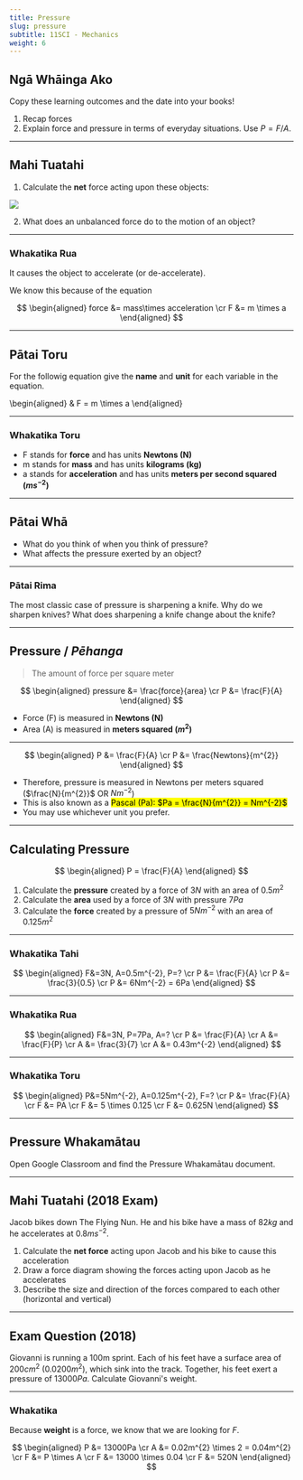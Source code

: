 ```yaml
---
title: Pressure
slug: pressure
subtitle: 11SCI - Mechanics
weight: 6
---
```


## Ngā Whāinga Ako

Copy these learning outcomes and the date into your books!

1. Recap forces
2. Explain force and pressure in terms of everyday situations. Use $P = F/A$.

---

## Mahi Tuatahi

1. Calculate the __net__ force acting upon these objects:

![](../assets/4-unbalanced-forces.png)

2. What does an unbalanced force do to the motion of an object?

---

### Whakatika Rua

It causes the object to accelerate (or de-accelerate).

We know this because of the equation

$$
\begin{aligned}
    force &= mass\times acceleration \cr
    F &= m \times a
\end{aligned}
$$

---

## Pātai Toru

For the followig equation give the __name__ and __unit__ for each variable in the equation.

\begin{aligned}
    & F = m \times a
\end{aligned}

---

### Whakatika Toru

- F stands for __force__ and has units __Newtons (N)__
- m stands for __mass__ and has units __kilograms (kg)__
- a stands for __acceleration__ and has units __meters per second squared ($ms^{-2}$)__

---

## Pātai Whā

- What do you think of when you think of pressure?
- What affects the pressure exerted by an object?

---

### Pātai Rima

The most classic case of pressure is sharpening a knife. Why do we sharpen knives? What does sharpening a knife change about the knife?

---

## Pressure / _Pēhanga_

> The amount of force per square meter

$$
\begin{aligned}
    pressure &= \frac{force}{area} \cr
    P &= \frac{F}{A}
\end{aligned}
$$

- Force (F) is measured in __Newtons (N)__
- Area (A) is measured in __meters squared ($m^{2}$)__

---

$$
\begin{aligned}
    P &= \frac{F}{A} \cr
    P &= \frac{Newtons}{m^{2}}
\end{aligned}
$$

- Therefore, pressure is measured in Newtons per meters squared ($\frac{N}{m^{2}}$ OR $Nm^{-2}$)
- This is also known as a <mark>Pascal (Pa): $Pa = \frac{N}{m^{2}} = Nm^{-2}$</mark>
- You may use whichever unit you prefer.

---

## Calculating Pressure

$$
\begin{aligned}
    P = \frac{F}{A}
\end{aligned}
$$

1. Calculate the __pressure__ created by a force of $3N$ with an area of $0.5m^{2}$
2. Calculate the __area__  used by a force of $3N$ with pressure $7Pa$
3. Calculate the __force__ created by a pressure of $5Nm^{-2}$ with an area of $0.125m^{2}$

---

### Whakatika Tahi

$$
\begin{aligned}
    F&=3N, A=0.5m^{-2}, P=? \cr
    P &= \frac{F}{A} \cr
    P &= \frac{3}{0.5} \cr
    P &= 6Nm^{-2} = 6Pa
\end{aligned}
$$

---

### Whakatika Rua

$$
\begin{aligned}
    F&=3N, P=7Pa, A=? \cr
    P &= \frac{F}{A} \cr
    A &= \frac{F}{P} \cr
    A &= \frac{3}{7} \cr
    A &= 0.43m^{-2}
\end{aligned}
$$

---

### Whakatika Toru

$$
\begin{aligned}
    P&=5Nm^{-2}, A=0.125m^{-2}, F=? \cr
    P &= \frac{F}{A} \cr
    F &= PA \cr
    F &= 5 \times 0.125 \cr
    F &= 0.625N
\end{aligned}
$$

---

## Pressure Whakamātau

Open Google Classroom and find the Pressure Whakamātau document.

---

## Mahi Tuatahi (2018 Exam)

Jacob bikes down The Flying Nun. He and his bike have a mass of $82kg$ and he accelerates at $0.8ms^{-2}$.

1. Calculate the __net force__ acting upon Jacob and his bike to cause this acceleration
2. Draw a force diagram showing the forces acting upon Jacob as he accelerates
3. Describe the size and direction of the forces compared to each other (horizontal and vertical)

---

## Exam Question (2018)

Giovanni is running a 100m sprint. Each of his feet have a surface area of $200cm^{2}$ ($0.0200m^{2}$), which sink into the track. Together, his feet exert a pressure of $13000Pa$. Calculate Giovanni's weight.

---

### Whakatika

Because __weight__ is a force, we know that we are looking for $F$.

$$
\begin{aligned}
    P &= 13000Pa \cr
    A &= 0.02m^{2} \times 2 = 0.04m^{2} \cr
    F &= P \times A \cr
    F &= 13000 \times 0.04 \cr
    F &= 520N
\end{aligned}
$$
